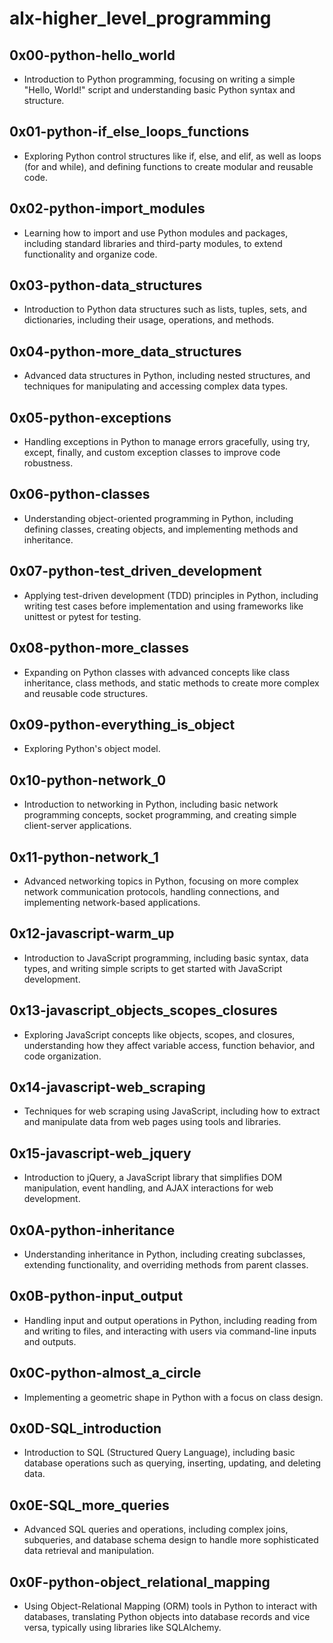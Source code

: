# alx-higher_level_programming

## 0x00-python-hello_world
- Introduction to Python programming, focusing on writing a simple "Hello, World!" script and understanding basic Python syntax and structure.

## 0x01-python-if_else_loops_functions
- Exploring Python control structures like if, else, and elif, as well as loops (for and while), and defining functions to create modular and reusable code.

## 0x02-python-import_modules
- Learning how to import and use Python modules and packages, including standard libraries and third-party modules, to extend functionality and organize code.

## 0x03-python-data_structures
- Introduction to Python data structures such as lists, tuples, sets, and dictionaries, including their usage, operations, and methods.

## 0x04-python-more_data_structures
- Advanced data structures in Python, including nested structures, and techniques for manipulating and accessing complex data types.

## 0x05-python-exceptions
- Handling exceptions in Python to manage errors gracefully, using try, except, finally, and custom exception classes to improve code robustness.

## 0x06-python-classes
- Understanding object-oriented programming in Python, including defining classes, creating objects, and implementing methods and inheritance.

## 0x07-python-test_driven_development
- Applying test-driven development (TDD) principles in Python, including writing test cases before implementation and using frameworks like unittest or pytest for testing.

## 0x08-python-more_classes
- Expanding on Python classes with advanced concepts like class inheritance, class methods, and static methods to create more complex and reusable code structures.

## 0x09-python-everything_is_object
- Exploring Python's object model.

## 0x10-python-network_0
- Introduction to networking in Python, including basic network programming concepts, socket programming, and creating simple client-server applications.

## 0x11-python-network_1
- Advanced networking topics in Python, focusing on more complex network communication protocols, handling connections, and implementing network-based applications.

## 0x12-javascript-warm_up
- Introduction to JavaScript programming, including basic syntax, data types, and writing simple scripts to get started with JavaScript development.

## 0x13-javascript_objects_scopes_closures
- Exploring JavaScript concepts like objects, scopes, and closures, understanding how they affect variable access, function behavior, and code organization.

## 0x14-javascript-web_scraping
- Techniques for web scraping using JavaScript, including how to extract and manipulate data from web pages using tools and libraries.

## 0x15-javascript-web_jquery
- Introduction to jQuery, a JavaScript library that simplifies DOM manipulation, event handling, and AJAX interactions for web development.

## 0x0A-python-inheritance
- Understanding inheritance in Python, including creating subclasses, extending functionality, and overriding methods from parent classes.

## 0x0B-python-input_output
- Handling input and output operations in Python, including reading from and writing to files, and interacting with users via command-line inputs and outputs.

## 0x0C-python-almost_a_circle
- Implementing a geometric shape in Python with a focus on class design.

## 0x0D-SQL_introduction
- Introduction to SQL (Structured Query Language), including basic database operations such as querying, inserting, updating, and deleting data.

## 0x0E-SQL_more_queries
- Advanced SQL queries and operations, including complex joins, subqueries, and database schema design to handle more sophisticated data retrieval and manipulation.

## 0x0F-python-object_relational_mapping
- Using Object-Relational Mapping (ORM) tools in Python to interact with databases, translating Python objects into database records and vice versa, typically using libraries like SQLAlchemy.
